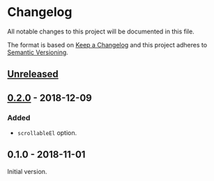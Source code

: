 # Changelog

All notable changes to this project will be documented in this file.

The format is based on [Keep a Changelog](https://keepachangelog.com/en/1.0.0/)
and this project adheres to
[Semantic Versioning](https://semver.org/spec/v2.0.0.html).

## [Unreleased]

## [0.2.0] - 2018-12-09

### Added

- `scrollableEl` option.

## 0.1.0 - 2018-11-01

Initial version.

[unreleased]:
  https://github.com/olistic/react-use-visibility/compare/v0.2.0...HEAD
[0.2.0]: https://github.com/olistic/react-use-visibility/compare/v0.1.0...v0.2.0
